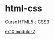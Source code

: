 # html-css
 Curso HTML5 e CSS3

<a href="https://henrique-mds.github.io/html-css/modulo-2/desafio010/android.html">ex10 modulo-2</a>
